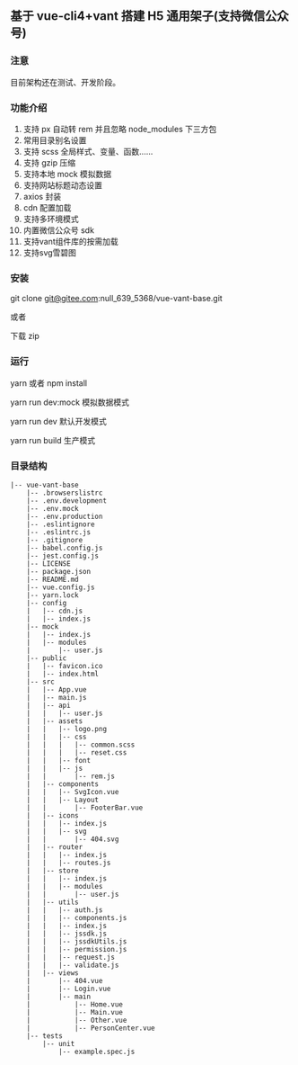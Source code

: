 ## 基于 vue-cli4+vant 搭建 H5 通用架子(支持微信公众号)

### 注意

目前架构还在测试、开发阶段。

### 功能介绍

1. 支持 px 自动转 rem 并且忽略 node_modules 下三方包
2. 常用目录别名设置
3. 支持 scss 全局样式、变量、函数......
4. 支持 gzip 压缩
5. 支持本地 mock 模拟数据
6. 支持网站标题动态设置
7. axios 封装
8. cdn 配置加载
9. 支持多环境模式
10. 内置微信公众号 sdk
11. 支持vant组件库的按需加载
12. 支持svg雪碧图

### 安装

git clone git@gitee.com:null_639_5368/vue-vant-base.git

或者

下载 zip

### 运行

yarn 或者 npm install

yarn run dev:mock  模拟数据模式

yarn run dev 默认开发模式

yarn run build 生产模式

### 目录结构

```
|-- vue-vant-base
    |-- .browserslistrc
    |-- .env.development
    |-- .env.mock
    |-- .env.production
    |-- .eslintignore
    |-- .eslintrc.js
    |-- .gitignore
    |-- babel.config.js
    |-- jest.config.js
    |-- LICENSE
    |-- package.json
    |-- README.md
    |-- vue.config.js
    |-- yarn.lock
    |-- config
    |   |-- cdn.js
    |   |-- index.js
    |-- mock
    |   |-- index.js
    |   |-- modules
    |       |-- user.js
    |-- public
    |   |-- favicon.ico
    |   |-- index.html
    |-- src
    |   |-- App.vue
    |   |-- main.js
    |   |-- api
    |   |   |-- user.js
    |   |-- assets
    |   |   |-- logo.png
    |   |   |-- css
    |   |   |   |-- common.scss
    |   |   |   |-- reset.css
    |   |   |-- font
    |   |   |-- js
    |   |       |-- rem.js
    |   |-- components
    |   |   |-- SvgIcon.vue
    |   |   |-- Layout
    |   |       |-- FooterBar.vue
    |   |-- icons
    |   |   |-- index.js
    |   |   |-- svg
    |   |       |-- 404.svg
    |   |-- router
    |   |   |-- index.js
    |   |   |-- routes.js
    |   |-- store
    |   |   |-- index.js
    |   |   |-- modules
    |   |       |-- user.js
    |   |-- utils
    |   |   |-- auth.js
    |   |   |-- components.js
    |   |   |-- index.js
    |   |   |-- jssdk.js
    |   |   |-- jssdkUtils.js
    |   |   |-- permission.js
    |   |   |-- request.js
    |   |   |-- validate.js
    |   |-- views
    |       |-- 404.vue
    |       |-- Login.vue
    |       |-- main
    |           |-- Home.vue
    |           |-- Main.vue
    |           |-- Other.vue
    |           |-- PersonCenter.vue
    |-- tests
        |-- unit
            |-- example.spec.js
```